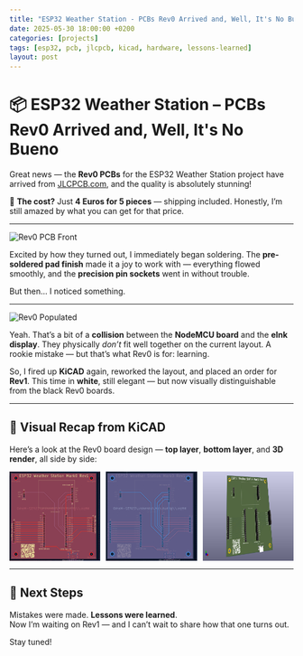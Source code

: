 ```yaml
---
title: "ESP32 Weather Station - PCBs Rev0 Arrived and, Well, It's No Bueno"
date: 2025-05-30 18:00:00 +0200
categories: [projects]
tags: [esp32, pcb, jlcpcb, kicad, hardware, lessons-learned]
layout: post
---
```


# 📦 ESP32 Weather Station – PCBs Rev0 Arrived and, Well, It's No Bueno

Great news — the **Rev0 PCBs** for the ESP32 Weather Station project have arrived from [JLCPCB.com](https://jlcpcb.com), and the quality is absolutely stunning!

💸 **The cost?** Just **4 Euros for 5 pieces** — shipping included. Honestly, I’m still amazed by what you can get for that price.

---

![Rev0 PCB Front](/assets/img/esp32-mark0/rev0-front.jpg)

Excited by how they turned out, I immediately began soldering. The **pre-soldered pad finish** made it a joy to work with — everything flowed smoothly, and the **precision pin sockets** went in without trouble.

But then... I noticed something.

---

![Rev0 Populated](/assets/img/esp32-mark0/rev0-populated.jpg)

Yeah. That’s a bit of a **collision** between the **NodeMCU board** and the **eInk display**. They physically *don’t* fit well together on the current layout. A rookie mistake — but that’s what Rev0 is for: learning.

So, I fired up **KiCAD** again, reworked the layout, and placed an order for **Rev1**. This time in **white**, still elegant — but now visually distinguishable from the black Rev0 boards.

---

## 🧠 Visual Recap from KiCAD

Here’s a look at the Rev0 board design — **top layer**, **bottom layer**, and **3D render**, all side by side:

<div style="display: flex; gap: 10px; justify-content: center; flex-wrap: wrap;">
  <img src="/assets/img/esp32-mark0/rev1-top.png" alt="Top Layer" width="32%" />
  <img src="/assets/img/esp32-mark0/rev1-bottom.png" alt="Bottom Layer" width="32%" />
  <img src="/assets/img/esp32-mark0/rev1-3d-view.png" alt="3D View" width="32%" />
</div>

---

## 🚀 Next Steps

Mistakes were made. **Lessons were learned**.  
Now I’m waiting on Rev1 — and I can’t wait to share how that one turns out.

Stay tuned!
